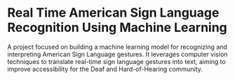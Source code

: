 # Real Time American Sign Language Recognition Using Machine Learning
A project focused on building a machine learning model for recognizing and interpreting American Sign Language gestures. It leverages computer vision techniques to translate real-time sign language gestures into text, aiming to improve accessibility for the Deaf and Hard-of-Hearing community.
